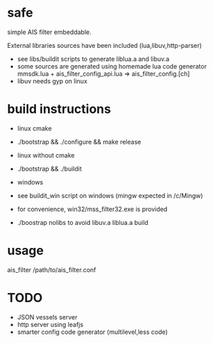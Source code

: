 safe
====

simple AIS filter embeddable.

External libraries sources have been included (lua,libuv,http-parser)
- see libs/buildit scripts to generate liblua.a and libuv.a 
- some sources are generated using homemade lua code generator mmsdk.lua + ais_filter_config_api.lua => ais_filter_config.[ch]
- libuv needs gyp on linux

build instructions
==================

- linux cmake
-   ./bootstrap && ./configure && make release

- linux without cmake
-   ./bootstrap && ./buildit

- windows 
- see buildit_win script on windows (mingw expected in /c/Mingw)
- for convenience, win32/mss_filter32.exe is provided

- ./boostrap nolibs to avoid libuv.a liblua.a build

usage
=====

ais_filter /path/to/ais_filter.conf


TODO
======

- JSON vessels server
- http server using leafjs
- smarter config code generator (multilevel,less code)
